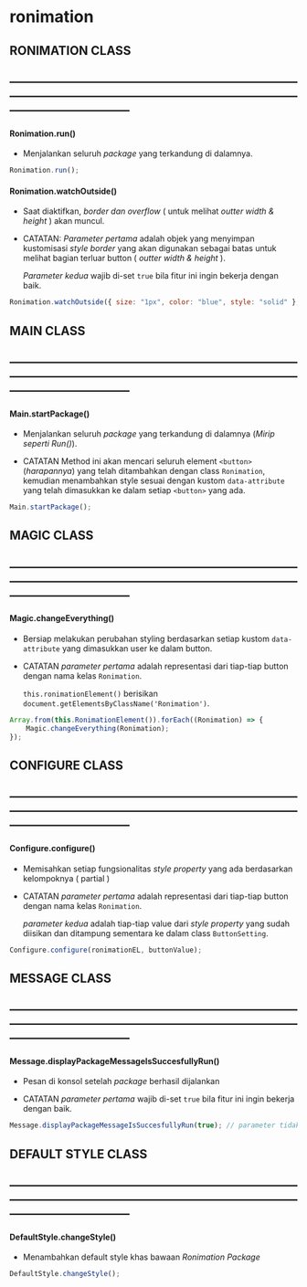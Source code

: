 # ronimation
<!-- Ronimation API Reference Guide -->

## RONIMATION CLASS
## ——————————————————————————————————————————————————————————

#### Ronimation.run()
- Menjalankan seluruh *package* yang terkandung di dalamnya.

```js
Ronimation.run();
```

#### Ronimation.watchOutside()
- Saat diaktifkan, *border dan overflow* ( untuk melihat *outter width & height* ) akan muncul.

- CATATAN: 
  *Parameter pertama* adalah objek yang menyimpan kustomisasi *style border* yang akan digunakan sebagai batas untuk melihat bagian terluar button ( *outter width & height* ).

  *Parameter kedua* wajib di-set `true` bila fitur ini ingin bekerja dengan baik.

```js
Ronimation.watchOutside({ size: "1px", color: "blue", style: "solid" }, true).run();
```

## MAIN CLASS
## ——————————————————————————————————————————————————————————

#### Main.startPackage()
- Menjalankan seluruh *package* yang terkandung di dalamnya (*Mirip seperti Run()*).

- CATATAN
  Method ini akan mencari seluruh element `<button>` (*harapannya*) yang telah ditambahkan dengan class `Ronimation`, kemudian menambahkan style sesuai dengan kustom `data-attribute` yang telah dimasukkan ke dalam setiap `<button>` yang ada.

```js
Main.startPackage();
```

## MAGIC CLASS
## ——————————————————————————————————————————————————————————

#### Magic.changeEverything()
- Bersiap melakukan perubahan styling berdasarkan setiap kustom `data-attribute` yang dimasukkan user ke dalam button.

- CATATAN
  *parameter pertama* adalah representasi dari tiap-tiap button dengan nama kelas `Ronimation`.

  `this.ronimationElement()` berisikan `document.getElementsByClassName('Ronimation')`.

```js
Array.from(this.RonimationElement()).forEach((Ronimation) => {
    Magic.changeEverything(Ronimation);
});
```

## CONFIGURE CLASS
## ——————————————————————————————————————————————————————————

#### Configure.configure()
- Memisahkan setiap fungsionalitas *style property* yang ada berdasarkan kelompoknya ( partial )

- CATATAN 
  *parameter pertama* adalah representasi dari tiap-tiap button dengan nama kelas `Ronimation`.

  *parameter kedua* adalah tiap-tiap value dari *style property* yang sudah diisikan dan ditampung sementara ke dalam class `ButtonSetting`.

```js
Configure.configure(ronimationEL, buttonValue);
```

## MESSAGE CLASS
## ——————————————————————————————————————————————————————————

#### Message.displayPackageMessageIsSuccesfullyRun()
- Pesan di konsol setelah *package* berhasil dijalankan

- CATATAN
  *parameter pertama* wajib di-set `true` bila fitur ini ingin bekerja dengan baik.

```js
Message.displayPackageMessageIsSuccesfullyRun(true); // parameter tidak wajib diisi
```

## DEFAULT STYLE CLASS
## ——————————————————————————————————————————————————————————

#### DefaultStyle.changeStyle()
- Menambahkan default style khas bawaan *Ronimation Package* 

```js
DefaultStyle.changeStyle();
```






